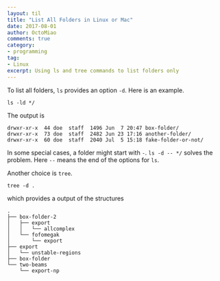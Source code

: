 ```yaml
---
layout: til
title: "List All Folders in Linux or Mac"
date: 2017-08-01
author: OctoMiao
comments: true
category:
- programming
tag:
- Linux
excerpt: Using ls and tree commands to list folders only
---
```


To list all folders, `ls` provides an option `-d`. Here is an example.

```
ls -ld */
```

The output is

```
drwxr-xr-x  44 doe  staff  1496 Jun  7 20:47 box-folder/
drwxr-xr-x  73 doe  staff  2482 Jun 23 17:16 another-folder/
drwxr-xr-x  60 doe  staff  2040 Jul  5 15:18 fake-folder-or-not/
```

In some special cases, a folder might start with `-`. `ls -d -- */` solves the problem. Here `--` means the end of the options for `ls`.


Another choice is `tree`.

```
tree -d .
```

which provides a output of the structures

```
.
├── box-folder-2
│   ├── export
│   │   └── allcomplex
│   └── fofomegak
│       └── export
├── export
│   └── unstable-regions
├── box-folder
└── two-beams
    └── export-np
```
